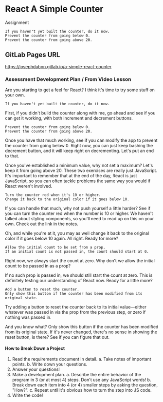 # React A Simple Counter

Assignment

    If you haven't yet built the counter, do it now.
    Prevent the counter from going below 0.
    Prevent the counter from going above 20.

## GitLab Pages URL

<https://josephdubon.gitlab.io/a-simple-react-counter>

### Assessment Development Plan / From Video Lesson

Are you starting to get a feel for React? I think it's time to try some stuff on your own.

    If you haven't yet built the counter, do it now.

First, if you didn't build the counter along with me, go ahead and see if you can get it working, with both increment and decrement buttons.

    Prevent the counter from going below 0.
    Prevent the counter from going above 20.

Once you have that much working, see if you can modify the app to prevent the counter from going below 0. Right now, you can just keep bashing the decrement button, and it will keep right on decrementing. Let's put an end to that.

Once you've established a minimum value, why not set a maximum? Let's keep it from going above 20. These two exercises are really just JavaScript. It's important to remember that at the end of the day, React is just JavaScript, so you can often tackle problems the same way you would if React weren't involved.

    Turn the counter red when it's 10 or higher.
    Change it back to the original color if it goes below 10.

If you can handle that much, why not push yourself a little harder? See if you can turn the counter red when the number is 10 or higher. We haven't talked about styling components, so you'll need to read up on this on your own. Check out the link in the notes.

Oh, and while you're at it, you may as well change it back to the original color if it goes below 10 again. All right. Ready for more?

    Allow the initial count to be set from a prop.
    If an initial count is not passed in, the count should start at 0.

Right now, we always start the count at zero. Why don't we allow the initial count to be passed in as a prop?

If no such prop is passed in, we should still start the count at zero. This is definitely testing our understanding of React now. Ready for a little more?

    Add a button to reset the counter.
    Only show this button if the counter has been modified from its original state.

Try adding a button to reset the counter back to its initial value—either whatever was passed in via the prop from the previous step, or zero if nothing was passed in.

And you know what? Only show this button if the counter has been modified from its original state. If it's never changed, there's no sense in showing the reset button, is there? See if you can figure that out.

#### How to Break Down a Project

1. Read the requirements document in detail.
   a. Take notes of important points.
   b. Write down your questions.
2. Answer your questions!
3. Make a development plan.
   a. Describe the entire behavior of the program in 3 (or at most 4) steps. Don't use any JavaScript words!
   b. Break down each item into 4 (or 4) smaller steps by asking the question, "How?".
   c. Repeat until it's obvious how to turn the step into JS code.
4. Write the code!
